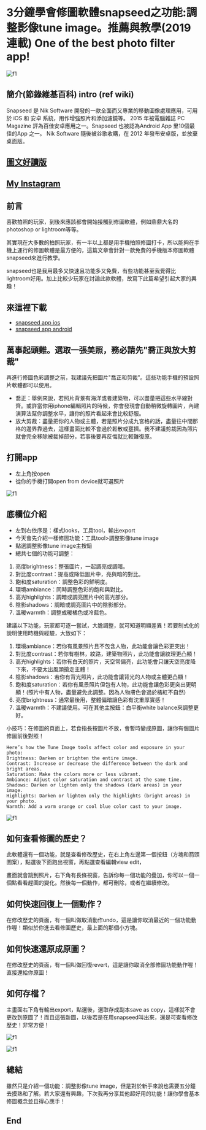 # 3分鐘學會修圖軟體snapseed之功能:調整影像tune image。推薦與教學(2019連載) One of the best photo filter app!
![f1](https://github.com/HCH1/blog/blob/master/fig/app1.png)

## 簡介(節錄維基百科) intro (ref wiki)
Snapseed 是 Nik Software 開發的一款全面而又專業的移動圖像處理應用，可用於 iOS 和 安卓 系統，用作增強照片和添加濾鏡等。
2015 年被電腦雜誌 PC Magazine 評為百佳安卓應用之一。Snapseed 也被認為Android App 里10個最佳的App 之一。
Nik Software 隨後被谷歌收購，在 2012 年發布安卓版，並放棄桌面版。

## [圖文好讀版](https://medium.com/@sean101/3%E5%88%86%E9%90%98%E5%AD%B8%E4%BF%AE%E5%9C%96%E8%BB%9F%E9%AB%94snapseed%E6%8E%A8%E8%96%A6%E8%88%87%E6%95%99%E5%AD%B8-2019%E9%80%A3%E8%BC%89-one-of-the-best-photo-filter-app-81fd8e48e99c)

## [My Instagram](https://www.instagram.com/redbox111)

## 前言
喜歡拍照的玩家，到後來應該都會開始接觸到修圖軟體，例如鼎鼎大名的photoshop or lightroom等等。

其實現在大多數的拍照玩家，有一半以上都是用手機拍照修圖打卡，所以能夠在手機上運行的修圖軟體是最方便的，這篇文章會針對一款免費的手機版本修圖軟體snapseed來進行教學。

snapseed也是我用最多又快速且功能多又免費，有些功能甚至我覺得比lightroom好用。加上比較少玩家在討論此款軟體，故寫下此篇希望引起大家的興趣！

## 來這裡下載
- [snapseed app ios](https://apps.apple.com/sg/app/snapseed/id439438619)
- [snapseed app android](https://play.google.com/store/apps/details?id=com.niksoftware.snapseed&hl=en_SG)

## 萬事起頭難。選取一張美照，務必請先"喬正與放大剪裁"
再進行修圖色彩調整之前，我建議先把圖片"喬正和剪裁"。這些功能手機的預設照片軟體都可以使用。
- 喬正：舉例來說，若照片背景有海洋或者建築物，可以盡量把這些水平線對齊。或許當你用iphone編輯照片的時候，你會發現會自動稍微旋轉圖片，內建演算法幫你調整水平，讓你的照片看起來會比較舒服。
- 放大剪裁：盡量把你的人物或主體，若是照片分成九宮格的話，盡量往中間那格的邊界靠過去，這樣畫面比較不會過於鬆散或壅擠。我不建議剪裁因為照片就會完全移除被裁掉部分，若事後要再反悔就比較難復原。

## 打開app
- 左上角按open
- 從你的手機打開open from device就可選照片

![f1](https://github.com/HCH1/blog/blob/master/fig/app2.jpg)

## 底欄位介紹
- 左到右依序是：樣式looks，工具tool，輸出export
- 今天會先介紹一樣修圖功能：工具tool>調整影像tune image
- 點選調整影像tune image主按鈕
- 總共七個的功能可調整：
1. 亮度brightness：整張圖片，一起調亮或調暗。
2. 對比度contrast：提高或降低圖片中，亮與暗的對比。
3. 飽和度saturation：調整色彩的鮮明度。
4. 環境ambiance：同時調整色彩的飽和與對比。
5. 高光highlights：調暗或調亮圖片中的高光部分。
6. 陰影shadows：調暗或調亮圖片中的陰影部分。
7. 溫暖warmth：調整成暖橘色或冷藍色。

建議以下功能，玩家都可逐一嘗試，大膽調整，就可知道明顯差異！若要制式化的說明使用時機與經驗，大致如下：

1. 環境ambiance：若你有風景照片且不包含人物，此功能會讓色彩更突出！
1. 對比度contrast：若你有樹林，紋路，建築物照片，此功能會讓紋理更凸顯！
1. 高光highlights：若你有白天的照片，天空常偏亮，此功能會只讓天空亮度降下來，不要太出風頭搶走主體！
1. 陰影shadows：若你有背光照片，此功能會讓背光的人物或主體更凸顯！
1. 飽和度saturation：若你有風景照片但包有人物，此功能會讓色彩更突出更明顯！(照片中有人物，盡量避免此調整。因為人物膚色會過於橘紅不自然)
1. 亮度brightness：通常最後用，整體偏暗讓色彩有沈重厚實感！
1. 溫暖warmth：不建議使用。可在其他主按鈕：白平衡white balance來調整更好。

小技巧：在修圖的頁面上，若食指長按圖片不放，會暫時變成原圖，讓你有個圖片修圖前後對照！
```
Here’s how the Tune Image tools affect color and exposure in your photo:
Brightness: Darken or brighten the entire image.
Contrast: Increase or decrease the difference between the dark and bright areas.
Saturation: Make the colors more or less vibrant.
Ambiance: Adjust color saturation and contrast at the same time.
Shadows: Darken or lighten only the shadows (dark areas) in your image.
Highlights: Darken or lighten only the highlights (bright areas) in your photo.
Warmth: Add a warm orange or cool blue color cast to your image.
```
![f1](https://github.com/HCH1/blog/blob/master/fig/app3a.jpg)

## 如何查看修圖的歷史？
此軟體還有一個功能，就是查看修改歷史，在右上角左邊第一個按鈕（方塊和箭頭圖案），點選後下面跑出視窗，再點選查看編輯view edit，

畫面就會跳到照片，右下角有長條視窗，告訴你每一個功能的疊加，你可以一個一個點看看趕圖的變化。然後每一個動作，都可刪除，或者在繼續修改。

## 如何快速回復上一個動作？
在修改歷史的頁面，有一個叫做取消動作undo，這是讓你取消最近的一個功能動作喔！類似於你進去看修圖歷史，最上面的那個小方塊。

## 如何快速還原成原圖？
在修改歷史的頁面，有一個叫做回復revert，這是讓你取消全部修圖功能動作喔！直接還給你原圖！


## 如何存檔？
主畫面右下角有輸出export，點選後，選取存成副本save as copy，這樣就不會更改到原圖了！而且這張新圖，以後若是在用snapseed叫出來，還是可查看修改歷史！非常方便！

![f1](https://github.com/HCH1/blog/blob/master/fig/app4a.jpg)

![f1](https://github.com/HCH1/blog/blob/master/fig/app5a.jpg)

## 總結
雖然只是介紹一個功能：調整影像tune image，但是對於新手來說也需要五分鐘去摸熟和了解。若大家還有興趣，下次我再分享其他超好用的功能！讓你學會基本修圖概念並且得心應手！

## End
